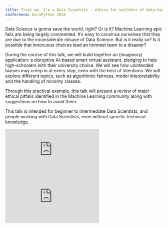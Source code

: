 ```yaml
---
title: Trust me, I'm a Data Scientist - ethics for builders of data-based applications
conference: EuroPython 2018
---
```

Data Science is gonna save the world, right? Or is it? Machine Learning epic fails are being largely commented. 
It’s easy to convince ourselves that they are due to the inconsiderate misuse of Data Science. But is it really so? 
Is it possible that innocuous choices lead an honnest team to a disaster?

During the course of this talk, we will build together an (imaginary) application: a disruptive AI-based smart virtual 
assistant, pledging to help high-schoolers with their university choice. We will see how unintended biaises may creep 
in at every step, even with the best of intentions. We will explore different topics, such as algorithmic fairness, 
model interpretability and the handling of minority classes.

Through this practical example, this talk will present a review of major ethical pitfalls identified in the Machine 
Learning community along with suggestions on how to avoid them.

This talk is intended for beginner to intermediate Data Scientists, and people working with Data Scientists, even 
without specific technical knowledge.

<div class="iframe-wrapper">
<iframe src="https://www.youtube.com/embed/dQqu4t_SE_k" 
    frameborder="0" allow="accelerometer; autoplay; encrypted-media; gyroscope; picture-in-picture"
     allowfullscreen></iframe>
</div>

<div class="iframe-wrapper">
<iframe 
    title="EuroPython slides" frameborder="0" 
    src="http://sdg.jlbl.net/talks/Data%20Science%20and%20Ethics/presentation.html">
</iframe>
</div>